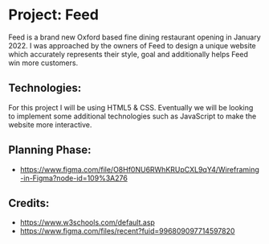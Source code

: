 # Project: Feed 
Feed is a brand new Oxford based fine dining restaurant opening in January 2022. I was approached by the owners of Feed to design a unique website which accurately represents their style, goal and additionally helps Feed win more customers.

## Technologies: 
For this project I will be using HTML5 & CSS. Eventually we will be looking to implement some additional technologies such as JavaScript to make the website more interactive.

## Planning Phase: 

* https://www.figma.com/file/O8Hf0NU6RWhKRUpCXL9qY4/Wireframing-in-Figma?node-id=109%3A276


## Credits:

* https://www.w3schools.com/default.asp
* https://www.figma.com/files/recent?fuid=996809097714597820
